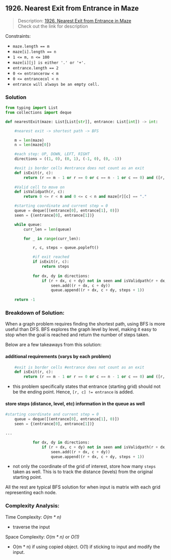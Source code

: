 ## 1926. Nearest Exit from Entrance in Maze
 
>Description: [1926. Nearest Exit from Entrance in Maze](https://leetcode.com/problems/nearest-exit-from-entrance-in-maze/description/)\
Check out the link for description

Constraints:

- `maze.length == m`
- `maze[i].length == n`
- `1 <= m, n <= 100`
- `maze[i][j] is either '.' or '+'.`
- `entrance.length == 2`
- `0 <= entrancerow < m`
- `0 <= entrancecol < n`
- `entrance will always be an empty cell.`

### Solution

```python
from typing import List
from collections import deque

def nearestExit(maze: List[List[str]], entrance: List[int]) -> int:

    #nearest exit -> shortest path -> BFS

    m = len(maze)
    n = len(maze[0])

    #each step: UP, DOWN, LEFT, RIGHT
    directions = ((1, 0), (0, 1), (-1, 0), (0, -1))

    #exit is border cells #entrance does not count as an exit
    def isExit(r, c):
        return (r == m - 1 or r == 0 or c == n - 1 or c == 0) and ([r, c] != entrance)
    
    #Valid cell to move on
    def isValidpath(r, c):
        return 0 <= r < m and 0 <= c < n and maze[r][c] == "."

    #starting coordinate and current step = 0
    queue = deque([(entrance[0], entrance[1], 0)])
    seen = {(entrance[0], entrance[1])}

    while queue:
        curr_len = len(queue)

        for _ in range(curr_len):

            r, c, steps = queue.popleft()

            #if exit reached
            if isExit(r, c):
                return steps
            
            for dx, dy in directions:
                if (r + dx, c + dy) not in seen and isValidpath(r + dx, c + dy):
                    seen.add((r + dx, c + dy))
                    queue.append((r + dx, c + dy, steps + 1))
            
    return -1
```

### Breakdown of Solution:

When a graph problem requires finding the shortest path, using BFS is more useful than DFS. BFS explores the graph level by level, making it easy to stop when the goal is reached and return the number of steps taken.

Below are a few takeaways from this solution:

#### additional requirements (varys by each problem)

```python
    #exit is border cells #entrance does not count as an exit
    def isExit(r, c):
        return (r == m - 1 or r == 0 or c == n - 1 or c == 0) and ([r, c] != entrance)
```
- this problem specifically states that entrance (starting grid) should not be the ending point. Hence, `[r, c] != entrance` is added.

#### store steps (distance, level, etc) information in the queue as well

```python
#starting coordinate and current step = 0
    queue = deque([(entrance[0], entrance[1], 0)])
    seen = {(entrance[0], entrance[1])}

...

            for dx, dy in directions:
                if (r + dx, c + dy) not in seen and isValidpath(r + dx, c + dy):
                    seen.add((r + dx, c + dy))
                    queue.append((r + dx, c + dy, steps + 1))
```

- not only the coordinate of the grid of interest, store how many `steps` taken as well. This is to track the distance (levels) from the original starting point.


All the rest are typical BFS solution for when input is matrix with each grid representing each node.

### Complexity Analysis:

Time Complexity: *O(m * n)*

- traverse the input

Space Complexity: *O(m * n)* or *O(1)*

- O(m * n) if using copied object. O(1) if sticking to input and modify the input.